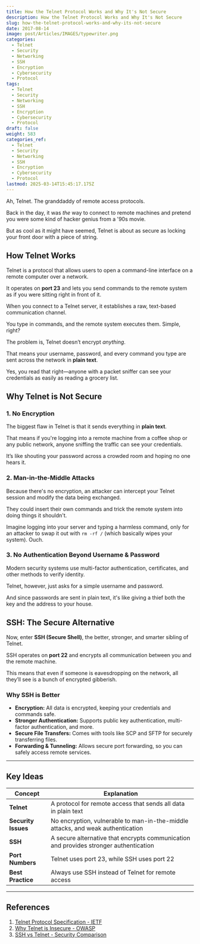```yaml
---
title: How the Telnet Protocol Works and Why It's Not Secure
description: How the Telnet Protocol Works and Why It's Not Secure
slug: how-the-telnet-protocol-works-and-why-its-not-secure
date: 2017-08-14
image: post/Articles/IMAGES/typewriter.png
categories:
  - Telnet
  - Security
  - Networking
  - SSH
  - Encryption
  - Cybersecurity
  - Protocol
tags:
  - Telnet
  - Security
  - Networking
  - SSH
  - Encryption
  - Cybersecurity
  - Protocol
draft: false
weight: 583
categories_ref:
  - Telnet
  - Security
  - Networking
  - SSH
  - Encryption
  - Cybersecurity
  - Protocol
lastmod: 2025-03-14T15:45:17.175Z
---
```

<!--
# How the Telnet Protocol Works and Why It's Not Secure
-->

Ah, Telnet. The granddaddy of remote access protocols.

Back in the day, it was *the* way to connect to remote machines and pretend you were some kind of hacker genius from a '90s movie.

But as cool as it might have seemed, Telnet is about as secure as locking your front door with a piece of string.

<!-- 
Let's break down how it works, why it’s a security nightmare, and why you should be using SSH instead.
-->

## How Telnet Works

Telnet is a protocol that allows users to open a command-line interface on a remote computer over a network.

It operates on **port 23** and lets you send commands to the remote system as if you were sitting right in front of it.

When you connect to a Telnet server, it establishes a raw, text-based communication channel.

You type in commands, and the remote system executes them. Simple, right?

The problem is, Telnet doesn’t encrypt *anything*.

That means your username, password, and every command you type are sent across the network in **plain text**.

Yes, you read that right—anyone with a packet sniffer can see your credentials as easily as reading a grocery list.

## Why Telnet is Not Secure

### 1. No Encryption

The biggest flaw in Telnet is that it sends everything in **plain text**.

That means if you're logging into a remote machine from a coffee shop or any public network, anyone sniffing the traffic can see your credentials.

It’s like shouting your password across a crowded room and hoping no one hears it.

### 2. Man-in-the-Middle Attacks

Because there's no encryption, an attacker can intercept your Telnet session and modify the data being exchanged.

They could insert their own commands and trick the remote system into doing things it shouldn't.

Imagine logging into your server and typing a harmless command, only for an attacker to swap it out with `rm -rf /` (which basically wipes your system). Ouch.

### 3. No Authentication Beyond Username & Password

Modern security systems use multi-factor authentication, certificates, and other methods to verify identity.

Telnet, however, just asks for a simple username and password.

And since passwords are sent in plain text, it's like giving a thief both the key and the address to your house.

## SSH: The Secure Alternative

Now, enter **SSH (Secure Shell)**, the better, stronger, and smarter sibling of Telnet.

SSH operates on **port 22** and encrypts all communication between you and the remote machine.

This means that even if someone is eavesdropping on the network, all they’ll see is a bunch of encrypted gibberish.

### Why SSH is Better

* **Encryption:** All data is encrypted, keeping your credentials and commands safe.
* **Stronger Authentication:** Supports public key authentication, multi-factor authentication, and more.
* **Secure File Transfers:** Comes with tools like SCP and SFTP for securely transferring files.
* **Forwarding & Tunneling:** Allows secure port forwarding, so you can safely access remote services.

<!-- 
## Conclusion

Telnet might have been cool back in the day, but in today's world of hackers, cybercriminals, and nosy neighbors, it's about as outdated as a floppy disk.

If you're still using Telnet, stop immediately and switch to SSH.

Seriously, do it now.

Your security depends on it.
-->

***

## Key Ideas

| Concept             | Explanation                                                                           |
| ------------------- | ------------------------------------------------------------------------------------- |
| **Telnet**          | A protocol for remote access that sends all data in plain text                        |
| **Security Issues** | No encryption, vulnerable to man-in-the-middle attacks, and weak authentication       |
| **SSH**             | A secure alternative that encrypts communication and provides stronger authentication |
| **Port Numbers**    | Telnet uses port 23, while SSH uses port 22                                           |
| **Best Practice**   | Always use SSH instead of Telnet for remote access                                    |

***

## References

1. [Telnet Protocol Specification - IETF](https://datatracker.ietf.org/doc/html/rfc854)
2. [Why Telnet is Insecure - OWASP](https://owasp.org/www-community/attacks/Telnet_Insecurity)
3. [SSH vs Telnet - Security Comparison](https://www.ssh.com/academy/ssh/telnet)
